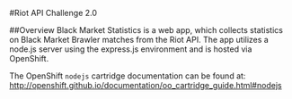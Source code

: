 #Riot API Challenge 2.0

##Overview
Black Market Statistics is a web app, which collects statistics on Black Market Brawler matches from the Riot API.
The app utilizes a node.js server using the express.js environment and is hosted via OpenShift. 

The OpenShift `nodejs` cartridge documentation can be found at:
http://openshift.github.io/documentation/oo_cartridge_guide.html#nodejs
